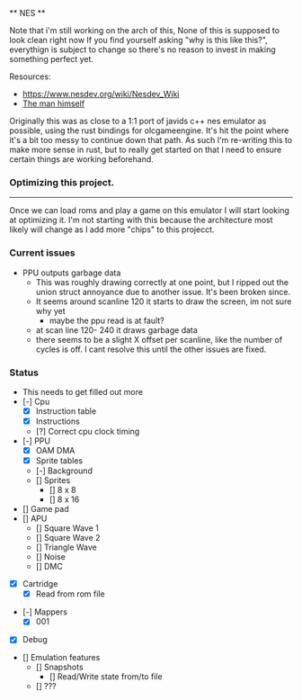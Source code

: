 ** NES **

Note that i'm still working on the arch of this, None of this is supposed to look clean right now
If you find yourself asking "why is this like this?", everythign is subject to change so there's no reason to invest in making something perfect yet.

Resources:
 - https://www.nesdev.org/wiki/Nesdev_Wiki
 - [The man himself](https://github.com/OneLoneCoder/olcNES)


Originally this was as close to a 1:1 port of javids c++ nes emulator as possible, using the rust bindings for olcgameengine. It's hit the point where it's a bit too messy to continue down that path.
As such I'm re-writing this to make more sense in rust, but to really get started on that I need to ensure certain things are working beforehand.


 ### Optimizing this project.
 ---
 Once we can load roms and play a game on this emulator I will start looking at optimizing it.
 I'm not starting with this because the architecture most likely will change as I add more "chips" to this projecct.


### Current issues
 - PPU outputs garbage data
    - This was roughly drawing correctly at one point, but I ripped out the union struct annoyance due to another issue. It's been broken since.
    - It seems around scanline 120 it starts to draw the screen, im not sure why yet
        - maybe the ppu read is at fault?
    - at scan line 120- 240 it draws garbage data
    - there seems to be a slight X offset per scanline, like the number of cycles is off. I cant resolve this until the other issues are fixed.


### Status

- This needs to get filled out more
- [-] Cpu
    - [x] Instruction table
    - [x] Instructions
    - [?] Correct cpu clock timing
- [-] PPU
    - [x] OAM DMA
    - [x] Sprite tables
    - [-] Background
    - [] Sprites
        - [] 8 x 8
        - [] 8 x 16
- [] Game pad
- [] APU
    - [] Square Wave 1
    - [] Square Wave 2
    - [] Triangle Wave
    - [] Noise
    - [] DMC
- [x] Cartridge
    - [x] Read from rom file
- [-] Mappers
    - [x] 001
- [x] Debug
- [] Emulation features
    - [] Snapshots
        - [] Read/Write state from/to file
    - [] ???

